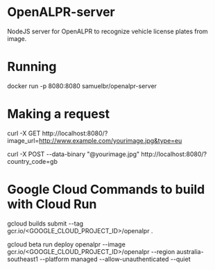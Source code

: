 # OpenALPR-server
NodeJS server for OpenALPR to recognize vehicle license plates from image.


# Running
docker run -p 8080:8080 samuelbr/openalpr-server


# Making a request
curl -X GET http://localhost:8080/?image_url=http://www.example.com/yourimage.jpg&type=eu

curl -X POST --data-binary "@yourimage.jpg" http://localhost:8080/?country_code=gb


# Google Cloud Commands to build with Cloud Run
gcloud builds submit --tag gcr.io/<GOOGLE_CLOUD_PROJECT_ID>/openalpr .

gcloud beta run deploy openalpr --image gcr.io/<GOOGLE_CLOUD_PROJECT_ID>/openalpr --region australia-southeast1 --platform managed --allow-unauthenticated --quiet
